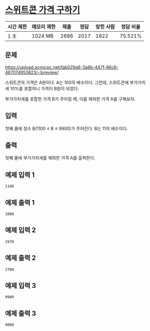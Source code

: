 # [스위트콘 가격 구하기](https://www.acmicpc.net/problem/30030)

| 시간 제한 | 메모리 제한 | 제출 | 정답 | 맞힌 사람 | 정답 비율 |
| --- | --- | --- | --- | --- | --- |
| 1 초 | 1024 MB | 2696 | 2017 | 1922 | 75.521% |

## 문제

https://upload.acmicpc.net/fab029a6-3a8b-447f-86c6-46707d953823/-/preview/

스위트콘의 가격은 A원이다. A는 100의 배수이다. 그런데, 스위트콘에 부가가치세 10%를 포함하니 가격이 B원이 되었다.

부가가치세를 포함한 가격 B가 주어질 때, 이를 제외한 가격 A를 구해보자.

## 입력

첫째 줄에 정수 B(1100 ≤ B ≤ 9900)가 주어진다. B는 11의 배수이다.

## 출력

첫째 줄에 부가가치세를 제외한 가격 A를 출력한다.

## 예제 입력 1

```
1100

```

## 예제 출력 1

```
1000

```

## 예제 입력 2

```
2970

```

## 예제 출력 2

```
2700

```

## 예제 입력 3

```
9900

```

## 예제 출력 3

```
9000
```
